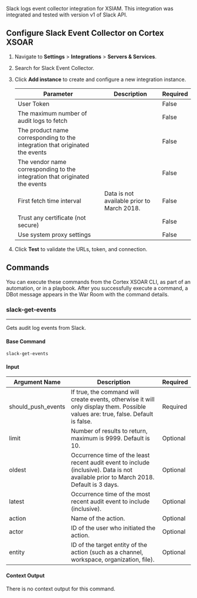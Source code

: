 Slack logs event collector integration for XSIAM.
This integration was integrated and tested with version v1 of Slack API.

## Configure Slack Event Collector on Cortex XSOAR

1. Navigate to **Settings** > **Integrations** > **Servers & Services**.
2. Search for Slack Event Collector.
3. Click **Add instance** to create and configure a new integration instance.

    | **Parameter** | **Description** | **Required** |
    | --- | --- | --- |
    | User Token |  | False |
    | The maximum number of audit logs to fetch |  | False |
    | The product name corresponding to the integration that originated the events |  | False |
    | The vendor name corresponding to the integration that originated the events |  | False |
    | First fetch time interval | Data is not available prior to March 2018. | False |
    | Trust any certificate (not secure) |  | False |
    | Use system proxy settings |  | False |

4. Click **Test** to validate the URLs, token, and connection.
## Commands
You can execute these commands from the Cortex XSOAR CLI, as part of an automation, or in a playbook.
After you successfully execute a command, a DBot message appears in the War Room with the command details.
### slack-get-events
***
Gets audit log events from Slack.


#### Base Command

`slack-get-events`
#### Input

| **Argument Name** | **Description** | **Required** |
| --- | --- | --- |
| should_push_events | If true, the command will create events, otherwise it will only display them. Possible values are: true, false. Default is false. | Required | 
| limit | Number of results to return, maximum is 9999. Default is 10. | Optional | 
| oldest | Occurrence time of the least recent audit event to include (inclusive). Data is not available prior to March 2018. Default is 3 days. | Optional | 
| latest | Occurrence time of the most recent audit event to include (inclusive). | Optional | 
| action | Name of the action. | Optional | 
| actor | ID of the user who initiated the action. | Optional | 
| entity | ID of the target entity of the action (such as a channel, workspace, organization, file). | Optional | 


#### Context Output

There is no context output for this command.